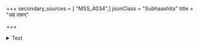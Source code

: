 +++
secondary_sources = [ "MSS_4034",]
jsonClass = "Subhaashita"
title = "अहं तावन्"

+++

<details><summary>Text</summary>

अहं तावन् महाराजे पितृत्वं नोपलक्षये।  
भ्राता भर्ता च बन्धुश्च पिता च मम राघवः॥
</details>
